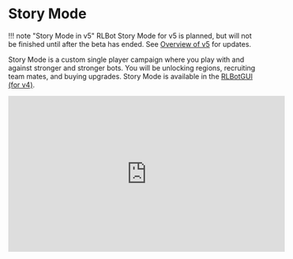 # Story Mode

!!! note "Story Mode in v5"
    RLBot Story Mode for v5 is planned, but will not be finished until after the beta has ended. See [Overview of v5](/v5/framework/v5) for updates.

Story Mode is a custom single player campaign where you play with and against stronger and stronger bots. You will be unlocking regions, recruiting team mates, and buying upgrades. Story Mode is available in the [RLBotGUI (for v4)](https://rlbot.org/).

<iframe width="560" height="315" src="https://www.youtube.com/embed/Qqj-ImDsYk8?si=pKY2gCwXyzYPrIXf" title="YouTube video player" frameborder="0" allow="accelerometer; autoplay; clipboard-write; encrypted-media; gyroscope; picture-in-picture; web-share" referrerpolicy="strict-origin-when-cross-origin" allowfullscreen></iframe>
